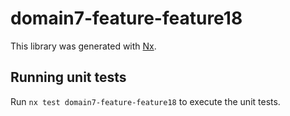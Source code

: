 # domain7-feature-feature18

This library was generated with [Nx](https://nx.dev).

## Running unit tests

Run `nx test domain7-feature-feature18` to execute the unit tests.
